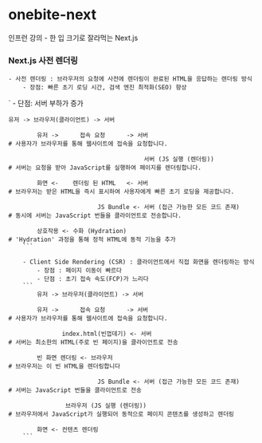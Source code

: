 # onebite-next

인프런 강의 - 한 입 크기로 잘라먹는 Next.js

### Next.js 사전 렌더링

    - 사전 렌더링 : 브라우저의 요청에 사전에 렌더링이 완료된 HTML을 응답하는 렌더링 방식
        - 장점: 빠른 초기 로딩 시간, 검색 엔진 최적화(SEO) 향상

` - 단점: 서버 부하가 증가
```
유저 -> 브라우저(클라이언트) -> 서버

        유저 ->      접속 요청      -> 서버                                # 사용자가 브라우저를 통해 웹사이트에 접속을 요청합니다.

                                      서버 (JS 실행 (렌더링))              # 서버는 요청을 받아 JavaScript를 실행하여 페이지를 렌더링합니다.

        화면 <-    렌더링 된 HTML   <- 서버                                # 브라우저는 받은 HTML을 즉시 표시하여 사용자에게 빠른 초기 로딩을 제공합니다.

                         JS Bundle <- 서버 (접근 가능한 모든 코드 존재)     # 동시에 서버는 JavaScript 번들을 클라이언트로 전송합니다.

        상호작용 <- 수화 (Hydration)                                       # 'Hydration' 과정을 통해 정적 HTML에 동적 기능을 추가
    ```

    - Client Side Rendering (CSR) : 클라이언트에서 직접 화면을 렌더링하는 방식
        - 장점 : 페이지 이동이 빠르다
        - 단점 : 초기 접속 속도(FCP)가 느리다
    ```
        유저 -> 브라우저(클라이언트) -> 서버

        유저 ->      접속 요청      -> 서버                                 # 사용자가 브라우저를 통해 웹사이트에 접속을 요청합니다.

               index.html(빈껍데기) <- 서버                                 # 서버는 최소한의 HTML(주로 빈 페이지)을 클라이언트로 전송

        빈 화면 렌더링 <- 브라우저                                          # 브라우저는 이 빈 HTML을 렌더링합니다

                         JS Bundle <- 서버 (접근 가능한 모든 코드 존재)      # 서버는 JavaScript 번들을 클라이언트로 전송

                브라우저 (JS 실행 (렌더링))                                 # 브라우저에서 JavaScript가 실행되어 동적으로 페이지 콘텐츠를 생성하고 렌더링

        화면 <- 컨텐츠 렌더링
    ```